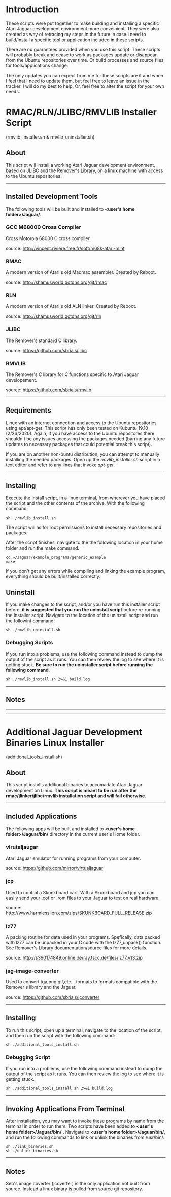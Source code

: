 # Introduction
These scripts were put together to make building and installing a specific Atari Jaguar development environment more conveinient. They were also created as way of retracing my steps in the future in case I need to build/install a specific tool or application included in these scripts.

There are no guarantees provided when you use this script.  These scripts will probably break and cease to work as packages update or disappear from the Ubuntu repositories over time.  Or build processes and source files for tools/applications change.

The only updates you can expect from me for these scripts are if and when I feel that I need to update them, but feel free to leave an issue in the tracker. I will do my best to help. Or, feel free to alter the script for your own needs.

# RMAC/RLN/JLIBC/RMVLIB Installer Script
(rmvlib_installer.sh &  rmvlib_uninstaller.sh)

## About
This script will install a working Atari Jaguar development environment, based on JLIBC and the Remover's Library, on a linux machine with access to the Ubuntu repositories.

________________

## Installed Development Tools
The following tools will be built and installed to **<user's home folder>/Jaguar/**.

### GCC M68000 Cross Compiler
Cross Motorola 68000 C cross compiler.

source: http://vincent.riviere.free.fr/soft/m68k-atari-mint

### RMAC
A modern version of Atari's old Madmac assembler. Created by Reboot.

source: http://shamusworld.gotdns.org/git/rmac

### RLN
A modern version of Atari's old ALN linker. Created by Reboot.

source: http://shamusworld.gotdns.org/git/rln

### JLIBC
The Remover's standard C library.

source: https://github.com/sbriais/jlibc

### RMVLIB
The Remover's C library for C functions specific to Atari Jaguar developement.

source: https://github.com/sbriais/rmvlib

________________

## Requirements
Linux with an internet connection and access to the Ubuntu repositories using apt/apt-get. This script has only been tested on Kubuntu 19.10 (2/26/2020).  Again, if you have access to the Ubuntu repositores there shouldn't be any issues accessing the packages needed (barring any future updates to necessary packages that could potential break this script).

If you are on another non-buntu distribution, you can attempt to manually installing the needed packages. Open up the *rmvlib_installer.sh* script in a text editor and refer to any lines that invoke *apt-get*.

________________

## Installing
Execute the install script, in a linux terminal, from wherever you have placed the script and the other contents of the archive. With the following command:

    sh ./rmvlib_install.sh

The script will as for root permissions to install necessary repositories and packages.

After the script finishes, navigate to the the following location in your
home folder and run the make command.

    cd ~/Jaguar/example_programs/generic_example
    make
    
If you don't get any errors while compiling and linking the example program, everything should be built/installed correctly.

## Uninstall
If you make changes to the script, and/or you have run this installer script before, **it is suggested that you run the uninstall script** before re-running the installer script. Navigate to the location of the uninstall script and run the followint command:

    sh ./rmvlib_uninstall.sh
    
### Debugging Scripts
If you run into a problems, use the following command instead to dump the output of the script as it runs.  You can then review the log to see where it is getting stuck.  **Be sure to run the uninstaller script before running the following command**.

    sh ./rmvlib_install.sh 2>&1 build.log
________________
## Notes

________________
________________

# Additional Jaguar Development Binaries Linux Installer
(additional_tools_install.sh)

## About
This script installs additional binaries to accomadate Atari Jaguar development on Linux.  **This script is meant to be run after the rmac/jlinker/jlibc/rmvlib installation script and will fail otherwise**.
________________
## Included Applications
The following apps will be built and installed to **<user's home folder>/Jaguar/bin/** directory in the current user's Home folder.

### virutaljaugar
Atari Jaguar emulator for running programs from your computer. 

source: https://github.com/mirror/virtualjaguar

### jcp
Used to control a Skunkboard cart. With a Skunkboard and jcp you can easily send your .cof or .rom files to your Jaguar to test on real hardware.

source: http://www.harmlesslion.com/zips/SKUNKBOARD_FULL_RELEASE.zip

### lz77
A packing routine for data used in your programs.  Spefically, data packed with lz77 can be unpacked in your C code with the lz77_unpack() function. See Remover's Library documentation/source files for more details.

source: http://s390174849.online.de/ray.tscc.de/files/lz77_v13.zip

### jag-image-converter
Used to convert tga,png,gif,etc... formats to formats compatible with the Remover's library and the Jaguar.

source: https://github.com/sbriais/jconverter
________________
## Installing
To run this script, open up a terminal, navigate to the location of the script, and then run the script with the following command:

    sh ./additional_tools_install.sh
    
### Debugging Script
If you run into a problems, use the following command instead to dump the output of the script as it runs.  You can then review the log to see where it is getting stuck.

    sh ./additional_tools_install.sh 2>&1 build.log
    
________________
## Invoking Applications From Terminal
After installation, you may want to invoke these programs by name from the terminal in order to run them.  Two scripts have been added to **<user's home folder>/Jaguar/bin/** .  Navigate to **<user's home folder>/Jaguar/bin/**, and run the following commands to link or unlink the binaries from /usr/bin/:

    sh ./link_binaries.sh
    sh ./unlink_binaries.sh
    
________________
## Notes
Seb's image coverter (jcoverter) is the only application not built from source.  Instead a linux binary is pulled from source git repository.
